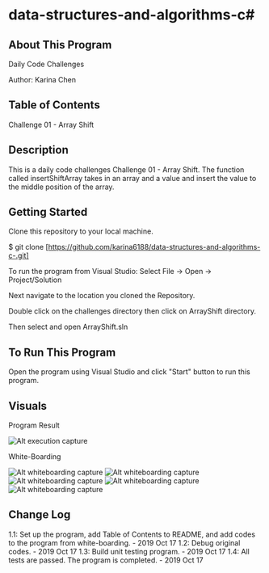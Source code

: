 # data-structures-and-algorithms-c#

## About This Program
Daily Code Challenges

Author: Karina Chen

## Table of Contents
Challenge 01 - Array Shift

## Description
This is a daily code challenges Challenge 01 - Array Shift.
The function called insertShiftArray takes in an array and a value and insert the value to the middle position of the array.

## Getting Started
Clone this repository to your local machine.

$ git clone [https://github.com/karina6188/data-structures-and-algorithms-c-.git]

To run the program from Visual Studio:
Select File -> Open -> Project/Solution

Next navigate to the location you cloned the Repository.

Double click on the challenges directory then click on ArrayShift directory.

Then select and open ArrayShift.sln

## To Run This Program
Open the program using Visual Studio and click "Start" button to run this program.


## Visuals

Program Result

![Alt execution capture](/array-shift/result.JPG)

White-Boarding

![Alt whiteboarding capture](/assets/1.JPG)
![Alt whiteboarding capture](/assets/2.JPG)
![Alt whiteboarding capture](/assets/3.JPG)
![Alt whiteboarding capture](/assets/4.JPG)
![Alt whiteboarding capture](/assets/5.JPG)

## Change Log

1.1: Set up the program, add Table of Contents to README, and add codes to the program from white-boarding. - 2019 Oct 17
1.2: Debug original codes. - 2019 Oct 17
1.3: Build unit testing program. - 2019 Oct 17
1.4: All tests are passed. The program is completed. - 2019 Oct 17